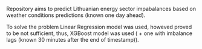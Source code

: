 Repository aims to predict Lithuanian energy sector impabalances based on weather conditions predictions (known one day ahead). 

To solve the problem Linear Regression model was used, howeved proved to be not sufficient, thus, XGBoost model was used ( + one with imbalance lags (known 30 minutes after the end of timestamp)).